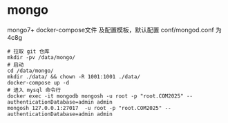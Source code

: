 # mongo
mongo7+ docker-compose文件 及配置模板，默认配置 conf/mongod.conf 为4c8g

```
# 拉取 git 仓库
mkdir -pv /data/mongo/
# 启动
cd /data/mongo/
mkdir ./data/ && chown -R 1001:1001 ./data/
docker-compose up -d
# 进入 mysql 命令行
docker exec -it mongodb mongosh -u root -p "root.COM2025" --authenticationDatabase=admin admin
mongosh 127.0.0.1:27017  -u root -p "root.COM2025" --authenticationDatabase=admin admin
```